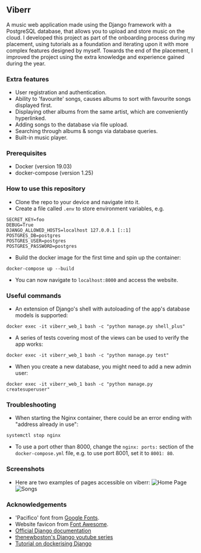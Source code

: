 ## Viberr

A music web application made using the Django framework with a PostgreSQL database, that allows you to upload and store music on the cloud. I developed this project as part of the onboarding process during my placement, using tutorials as a foundation and iterating upon it with more complex features designed by myself. Towards the end of the placement, I improved the project using the extra knowledge and experience gained during the year.

### Extra features
* User registration and authentication.
* Ability to 'favourite' songs, causes albums to sort with favourite songs displayed first.
* Displaying other albums from the same artist, which are conveniently hyperlinked.
* Adding songs to the database via file upload.
* Searching through albums & songs via database queries.
* Built-in music player.

### Prerequisites
* Docker (version 19.03)
* docker-compose (version 1.25)

### How to use this repository
* Clone the repo to your device and navigate into it.
* Create a file called `.env` to store environment variables, e.g.
```
SECRET_KEY=foo
DEBUG=True
DJANGO_ALLOWED_HOSTS=localhost 127.0.0.1 [::1]
POSTGRES_DB=postgres
POSTGRES_USER=postgres
POSTGRES_PASSWORD=postgres
```
* Build the docker image for the first time and spin up the container:  
```
docker-compose up --build
```
* You can now navigate to `localhost:8000` and access the website.

### Useful commands
* An extension of Django's shell with autoloading of the app's database models is supported:
```
docker exec -it viberr_web_1 bash -c "python manage.py shell_plus"
```
* A series of tests covering most of the views can be used to verify the app works:  
```
docker exec -it viberr_web_1 bash -c "python manage.py test"
```
* When you create a new database, you might need to add a new admin user:
```
docker exec -it viberr_web_1 bash -c "python manage.py createsuperuser"
```

### Troubleshooting
* When starting the Nginx container, there could be an error ending with "address already in use":
```
systemctl stop nginx
```
* To use a port other than 8000, change the `nginx: ports:` section of the `docker-compose.yml` file, e.g. to use port 8001, set it to `8001: 80`.

### Screenshots
* Here are two examples of pages accessible on viberr:
![Home Page](https://i.imgur.com/FrJNPK5.png)
![Songs](https://i.imgur.com/durTSd9.png)


### Acknowledgements
* 'Pacifico' font from [Google Fonts](https://fonts.google.com/specimen/Pacifico).
* Website favicon from [Font Awesome](https://fontawesome.com/icons/headphones-alt?style=solid).
* [Official Django documentation](https://docs.djangoproject.com/en/3.0/intro/tutorial01/)
* [thenewboston's Django youtube series](https://www.youtube.com/watch?v=qgGIqRFvFFk&list=PL6gx4Cwl9DGBlmzzFcLgDhKTTfNLfX1IK)
* [Tutorial on dockerising Django](https://testdriven.io/blog/dockerizing-django-with-postgres-gunicorn-and-nginx/)

